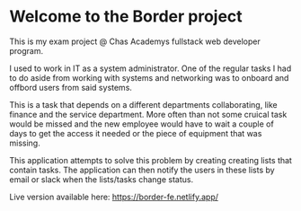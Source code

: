 ### 

<h1>Welcome to the Border project</h1>

This is my exam project @ Chas Academys fullstack web developer program.

I used to work in IT as a system administrator. One of the regular tasks I had to do aside from working with systems and networking was to onboard and offbord users from said systems. 

This is a task that depends on a different departments collaborating, like finance and the service department. More often than not some cruical task would be missed and the new employee would have to wait a couple of days to get the access it needed or the piece of equipment that was missing.  

This application attempts to solve this problem by creating creating lists that contain tasks. The application can then notify the users in these lists by email or slack when the lists/tasks change status. 

Live version available here: https://border-fe.netlify.app/
